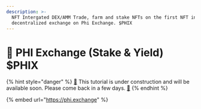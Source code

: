 ```yaml
---
description: >-
  NFT Intergated DEX/AMM Trade, farm and stake NFTs on the first NFT integrated
  decentralized exchange on Phi Exchange. $PHIX
---
```


# 🔀 PHI Exchange (Stake & Yield) $PHIX

{% hint style="danger" %}
[🚧](https://www.google.com/search?sxsrf=ALiCzsb265cbawUp9xMGQ6aViu8xcleeNQ:1659512798784\&q=What+does+this+emoji+mean+%F0%9F%9A%A7%3F\&sa=X\&ved=2ahUKEwiDpPz2lqr5AhVsDkQIHYWqBmwQzmd6BAgaEAU) This tutorial is under construction and will be available soon. Please come back in a few days. [🚧](https://www.google.com/search?sxsrf=ALiCzsb265cbawUp9xMGQ6aViu8xcleeNQ:1659512798784\&q=What+does+this+emoji+mean+%F0%9F%9A%A7%3F\&sa=X\&ved=2ahUKEwiDpPz2lqr5AhVsDkQIHYWqBmwQzmd6BAgaEAU)
{% endhint %}

{% embed url="https://phi.exchange" %}

